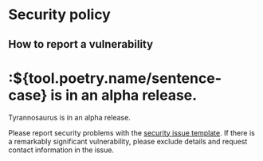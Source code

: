 # Security policy

## How to report a vulnerability

# :${tool.poetry.name/sentence-case} is in an alpha release.

Tyrannosaurus is in an alpha release.

Please report security problems with the
[security issue template](https://github.com/dmyersturnbull/tyranno/issues/new?labels=kind%3A+security+%F0%9F%94%92&template=security.md).
If there is a remarkably significant vulnerability, please exclude details and request contact information in the issue.
